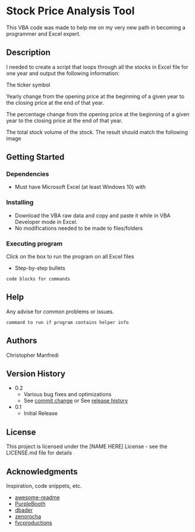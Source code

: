 # Stock Price Analysis Tool 

This VBA code was made to help me on my very new path in becoming a programmer and Excel expert.

## Description

I needed to create a script that loops through all the stocks in Excel file for one year and output the following information:

The ticker symbol

Yearly change from the opening price at the beginning of a given year to the closing price at the end of that year.

The percentage change from the opening price at the beginning of a given year to the closing price at the end of that year.

The total stock volume of the stock. The result should match the following image

## Getting Started

### Dependencies

* Must have Microsoft Excel (at least Windows 10) with 

### Installing

* Download the VBA raw data and copy and paste it while in VBA Developer mode in Excel. 
* No modifications needed to be made to files/folders

### Executing program

Click on the box to run the program on all Excel files 
* Step-by-step bullets
```
code blocks for commands
```

## Help

Any advise for common problems or issues.
```
command to run if program contains helper info
```

## Authors

Christopher Manfredi 

## Version History

* 0.2
    * Various bug fixes and optimizations
    * See [commit change]() or See [release history]()
* 0.1
    * Initial Release

## License

This project is licensed under the [NAME HERE] License - see the LICENSE.md file for details

## Acknowledgments

Inspiration, code snippets, etc.
* [awesome-readme](https://github.com/matiassingers/awesome-readme)
* [PurpleBooth](https://gist.github.com/PurpleBooth/109311bb0361f32d87a2)
* [dbader](https://github.com/dbader/readme-template)
* [zenorocha](https://gist.github.com/zenorocha/4526327)
* [fvcproductions](https://gist.github.com/fvcproductions/1bfc2d4aecb01a834b46)
